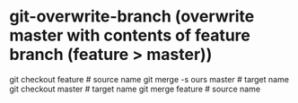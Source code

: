 # git-overwrite-branch (overwrite master with contents of feature branch (feature > master))
git checkout feature    # source name
git merge -s ours master  # target name
git checkout master       # target name
git merge feature       # source name
